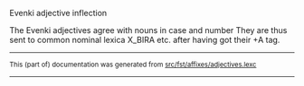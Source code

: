Evenki adjective inflection

The Evenki adjectives agree with nouns in case and number
They are thus sent to common nominal lexica X_BIRA etc.
after having got their +A tag.

* * *

<small>This (part of) documentation was generated from [src/fst/affixes/adjectives.lexc](https://github.com/giellalt/lang-evn/blob/main/src/fst/affixes/adjectives.lexc)</small>

---


